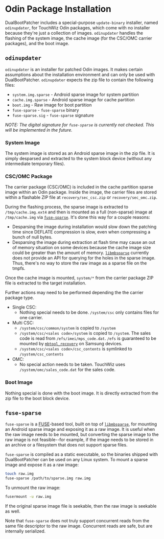 # Odin Package Installation

DualBootPatcher includes a special-purpose `update-binary` installer, named `odinupdater`, for TouchWiz Odin packages, which come with no installer because they're just a collection of images. `odinupdater` handles the flashing of the system image, the cache image (for the CSC/OMC carrier packages), and the boot image.


## `odinupdater`

`odinupdater` is an installer for patched Odin images. It makes certain assumptions about the installation environment and can only be used with DualBootPatcher. `odinupdater` expects the zip file to contain the following files:

* `system.img.sparse` - Android sparse image for system partition
* `cache.img.sparse` - Android sparse image for cache partition
* `boot.img` - Raw image for boot partition
* `fuse-sparse` - `fuse-sparse` binary
* `fuse-sparse.sig` - `fuse-sparse` signature

_NOTE: The digital signature for `fuse-sparse` is currently not checked. This will be implemented in the future._

### System Image

The system image is stored as an Android sparse image in the zip file. It is simply desparsed and extracted to the system block device (without any intermediate temporary files).

### CSC/OMC Package

The carrier package (CSC/OMC) is included in the cache partition sparse image within an Odin package. Inside the image, the carrier files are stored within a flashable ZIP file at `recovery/sec_csc.zip` or `recovery/sec_omc.zip`.

During the flashing process, the sparse image is extracted to `/tmp/cache.img.ext4` and then is mounted as a full (non-sparse) image at `/tmp/cache.img` via [`fuse-sparse`](#fuse_sparse). It's done this way for a couple reasons:

* Desparsing the image during installation would slow down the patching time since DEFLATE compression is slow, even when compressing a bunch of null bytes.
* Desparsing the image during extraction at flash time may cause an out of memory situation on some devices because the cache image size could be greater than the amount of memory. [`libmbsparse`](TODO) currently does not provide an API for querying for the holes in the sparse image. Thus, there's no way to store the raw image as a sparse file on the tmpfs.

Once the cache image is mounted, `system/*` from the carrier package ZIP file is extracted to the target installation.

Further actions may need to be performed depending the the carrier package type.

* Single CSC:
  * Nothing special needs to be done. `/system/csc` only contains files for one carrier.
* Multi CSC:
  * `/system/csc/common/system` is copied to `/system`
  * `/system/csc/<sales code>/system` is copied to `/system`. The sales code is read from `/efs/imei/mps_code.dat`. `/efs` is guaranteed to be mounted by [`mbtool_recovery`](TODO) on Samsung devices.
  * `/system/csc/<sales code>/csc_contents` is symlinked to `/system/csc_contents`
* OMC:
  * No special action needs to be taken. TouchWiz uses `/system/omc/sales_code.dat` for the sales code.

### Boot Image

Nothing special is done with the boot image. It is directly extracted from the zip file to the boot block device.


## `fuse-sparse`

`fuse-sparse` is a [FUSE](https://github.com/libfuse/libfuse)-based tool, built on top of [`libmbsparse`](TODO), for mounting an Android sparse image and exposing it as a raw image. It is useful when the raw image needs to be mounted, but converting the sparse image to the raw image is not feasible--for example, if the image needs to be stored in an archive or a filesystem that does not support sparse files.

`fuse-sparse` is compiled as a static executable, so the binaries shipped with DualBootPatcher can be used on any Linux system. To mount a sparse image and expose it as a raw image:

```sh
touch raw.img
fuse-sparse /path/to/sparse.img raw.img
```

To unmount the raw image:

```sh
fusermount -u raw.img
```

If the original sparse image file is seekable, then the raw image is seekable as well.

Note that `fuse-sparse` does not truly support concurrent reads from the same file descriptor to the raw image. Concurrent reads are safe, but are internally serialized.